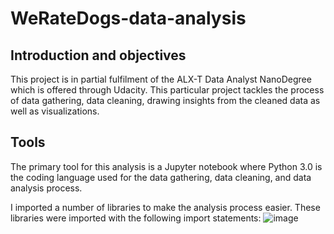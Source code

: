 # WeRateDogs-data-analysis

## Introduction and objectives
This project is in partial fulfilment of the ALX-T Data Analyst NanoDegree which is offered through Udacity. This particular project tackles the process of data gathering, data cleaning, drawing insights from the cleaned data as well as visualizations.

## Tools
The primary tool for this analysis is a Jupyter notebook where Python 3.0 is the coding language used for the data gathering, data cleaning, and data analysis process.

I imported a number of libraries to make the analysis process easier. These libraries were imported with the following import statements:
![image](https://user-images.githubusercontent.com/46715348/193687521-3fced122-cdd6-4f73-8dd4-ad055048527f.png)

